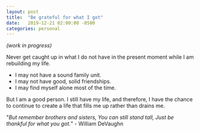 ```yaml
---
layout: post
title:  "Be grateful for what I got"
date:   2019-12-21 02:00:00 -0500
categories: personal
---
```

*(work in progress)*

Never get caught up in what I do not have in the present moment while I am rebuilding my life.

- I may not have a sound family unit.
- I may not have good, solid friendships.
- I may find myself alone most of the time.

But I am a good person. I still have my life, and therefore, I have the chance to continue to create a life that fills me up rather than drains me.

"*But remember brothers and sisters, You can still stand tall, Just be thankful for what you got.*" - William DeVaughn


